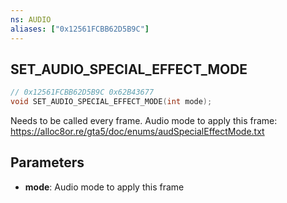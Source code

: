 ```yaml
---
ns: AUDIO
aliases: ["0x12561FCBB62D5B9C"]
---
```

## SET_AUDIO_SPECIAL_EFFECT_MODE

```c
// 0x12561FCBB62D5B9C 0x62B43677
void SET_AUDIO_SPECIAL_EFFECT_MODE(int mode);
```

Needs to be called every frame.
Audio mode to apply this frame: https://alloc8or.re/gta5/doc/enums/audSpecialEffectMode.txt

## Parameters
* **mode**: Audio mode to apply this frame

